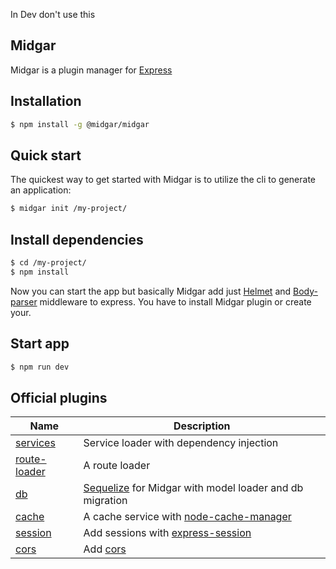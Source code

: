 In Dev don't use this

## Midgar

Midgar is a plugin manager for [Express](http://expressjs.com/)

## Installation

```sh
$ npm install -g @midgar/midgar
```

## Quick start

The quickest way to get started with Midgar is to utilize the cli to generate an application:

```bash
$ midgar init /my-project/
```

## Install dependencies

```bash
$ cd /my-project/
$ npm install
```

Now you can start the app but basically Midgar add just [Helmet](https://helmetjs.github.io/) and [Body-parser](https://github.com/expressjs/body-parser) middleware to express. You have to install Midgar plugin or create your.

## Start app

```bash
$ npm run dev
```

## Official plugins

| Name | Description |
|---------|-------------|
| [services](https://www.npmjs.com/package/@midgar/services) | Service loader with dependency injection |
| [route-loader](https://www.npmjs.com/package/@midgar/route-loader) | A route loader  |
| [db](https://www.npmjs.com/package/@midgar/db) | [Sequelize](https://www.npmjs.com/package/sequelize) for Midgar with model loader and db migration |
| [cache](https://www.npmjs.com/package/@midgar/cache) | A cache service with [node-cache-manager](https://www.npmjs.com/package/cache-manager) |
| [session](https://www.npmjs.com/package/@midgar/session) | Add sessions with [express-session](https://www.npmjs.com/package/express-session) |
| [cors](https://www.npmjs.com/package/@midgar/cors) | Add [cors](https://www.npmjs.com/package/cors) |